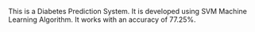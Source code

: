 This is a Diabetes Prediction System. It is developed using SVM Machine Learning Algorithm. It works with an accuracy of 77.25%.
